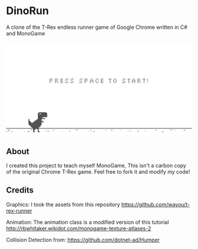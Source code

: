 # DinoRun
A clone of the T-Rex endless runner game of Google Chrome written in C# and MonoGame

![](game.gif)

About
------
I created this project to teach myself MonoGame, This isn't a carbon copy of the original Chrome T-Rex game. Feel free to fork it
and modify my code!

Credits
-------
Graphics:
I took the assets from this repository https://github.com/wayou/t-rex-runner

Animation:
The animation class is a modified version of this tutorial http://rbwhitaker.wikidot.com/monogame-texture-atlases-2

Collision Detection from: https://github.com/dotnet-ad/Humper
